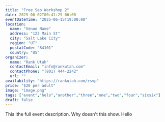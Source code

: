 ```yaml
---
title: "Free Seo Workshop 2"
date: 2025-06-02T00:41:29-06:00
eventDateTime: "2025-06-15T19:00:00"
location:
  name: "Venue Name"
  address: "123 Main St"
  city: "Salt Lake City"
  region: "UT"
  postalCode: "84101"
  country: "US"
organizer:
  name: "Rank Utah"
  contactEmail: "info@rankutah.com"
  contactPhone: "(801) 444-2242"
  url: ""
availability: "https://rankutah.com/rsvp"
price: "$20 per adult"
image: "image.png"
tags: ["event","helo","another","three","one","two","four","sixsix"]
draft: false
---
```

This ithe full event description. Why doesn't this show. Hello 
